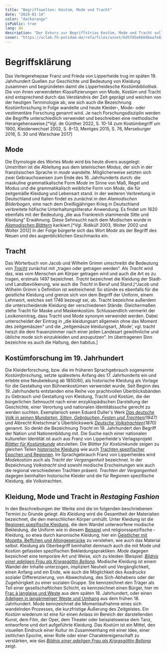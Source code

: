 ```yaml
---
title: "Begriffswelten: Kostüm, Mode und Tracht"
date: "2024-01-14"
color: "darkorange"
isPublic: true
lang: de
description: "Der Exkurs zur Begriffstrias Kostüm, Mode und Tracht soll auf die Verwendung dieser Bezeichnungen im zeitlichen Kontext der Entstehung der Lipperheideschen Kostümbibliothek und der Textilsammlung des Germanische Nationalmuseums Nürnberg, verweisen. Die Terminologien in der wissenschaftlichen Publizistik um 1900 und in der frühen Kleiderforschung ab der Mitte des 19. Jahrhunderts weichen von der heutigen Verwendung ab. Sie erlebten einen elementaren Bedeutungswandel."
cover: "https://uclab.fh-potsdam.de/refa/files/asset/6d5fd5e6604beafe83dfa89131c3f78028407e86.png"
---
```


# Begriffsklärung
Das Verlegerehepaar Franz und Frieda von Lipperheide trug im späten 19. Jahrhundert Quellen zur Geschichte und Bedeutung von Kleidung zusammen und begründeten damit die Lipperheidesche *Kostümbibliothek*. Die von ihnen verwendeten Klassifizierungen von Mode, Kostüm und Tracht sind entsprechend durch das Verständnis der Zeit geprägt und weichen von der heutigen Terminologie ab, wie sich auch die Bezeichnung Kostümforschung in Folge wandelte und heute Kleider-, Mode- oder vestimentäre Forschung genannt wird. Je nach Forschungsdisziplin werden die Begriffe unterschiedlich verwendet und beschreiben eine methodische Herangehensweise.[^Vgl. de Günther 2022, S. 10-14 zum Kostümbegriff um 1900, Kleiderwechsel 2002, S. 8–13, Mentges 2015, S. 76, Merseburger 2016, S. 30 und Warschaw 2017]

## Mode
Die Etymologie des Wortes *Mode* wird bis heute divers ausgelegt: Umstritten ist die Ableitung aus dem lateinischen *Modus*, der sich in der französischen Sprache in *mode* wandelte. Möglicherweise setzten sich zwei Gebrauchsweisen zum Ende des 16. Jahrhunderts durch: die maskuline grammatikalische Form *Mode* im Sinne von Maß, Regel und Modus und die grammatikalisch weibliche Form von *Mode*, die für zeitgemäße Kleidung und Lebensart stand. In der weiteren Verbreitung in Deutschland und Italien findet es zunächst in den *Alamodischen Bilderbogen*, eine nach dem Dreißigjährigen Krieg in Deutschland verbreitete höfische Unterhaltungsliteratur Anwendung. Es findet um 1620 ebenfalls mit der Bedeutung „die aus Frankreich stammende Sitte und Kleidung“ Erwähnung. Diese Sehnsucht nach dem Modischen wurde in *[Alamodischen Blättern](set/48313)* karikiert.[^Vgl. Ridikül! 2003, Wolter 2002 und Wolter 2012] In der Folge bürgerte sich das Wort *Mode* als der Begriff des Neuen und des augenblicklichen Geschmacks ein.

## Tracht
Das Wörterbuch von Jacob und Wilhelm Grimm umschreibt die Bedeutung von *[Tracht](http://www.woerterbuchnetz.de/DWB?lemma=tracht)* zunächst mit „tragen oder getragen werden“. Als *Tracht* wird das, was vom Menschen am Körper getragen wird und auch die Art es zu tragen, erstmals 1497 bezeichnet. *Tracht* bezeichnet die Kleidung der Stadt- und Landbevölkerung, wie auch die *Tracht* in Beruf und Stand.[^Jacob und Wilhelm Grimm`s Definition ist weitreichend: So stünde es ebenfalls für die geistliche Kleidung und grenze sich von dem Begriff der Uniform, einem Lehnwort, welches seit 1746 bezeugt sei, ab. Tracht bezeichne außerdem die unterscheidende Kleidung der verschiedenen Stände. Gleichermaßen stehe Tracht für Maske und Maskenkostüm. Schlussendlich vermerkt der Lexikon­eintrag, dass Tracht und Mode synonym verwendet werden. Dabei unterscheidet der Eintrag in „die kleidungsart allgemein ohne das Moment des zeitgemäszen“ und die „zeitgemäsze kleidungsart, ‚Mode’, vgl. tracht heiszt die dem frauenzimmer nach einer jeden Landesart gewöhnliche und übliche mode sich einzukleiden und anzuputzen“. Im übertragenen Sinn bezeichne es auch die Haltung, den habitus.] 

## Kostümforschung im 19. Jahrhundert
Die Kleiderforschung, bzw. die im früheren Sprachgebrauch sogenannte *Kostümforschung*, setzte spätestens Anfang des 17. Jahrhunderts ein und erlebte eine Neubelebung ab 1850/60, als historische Kleidung als Vorlage für die Gestaltung von Bühnenkostümen verwendet wurde. Seit Beginn des 19. Jahrhunderts entstanden eine Reihe von prachtvollen Überblicksbänden zu Gebrauch und Gestaltung von Kleidung, Tracht und Kostüm, die der bürgerlichen Sehnsucht nach einer enzyklopädischen Darstellung der Geschichte, einer Verortung und nationalen Identitätssuche gerecht zu werden suchten. Exemplarisch seien Eduard Duller's Werk *[Das deutsche Volk in seinen Mundarten, Sitten, Gebräuchen, Festen und Trachten](item/39091)(1847)* und  Albrecht Kretschmar's Überblickswerk *[Deutsche Volkstrachten](item/39091)(1870)* genannt. 
So denkt die Bezeichnung *Tracht* im 19. Jahrhundert den Begriff der Nation und Nationenbildung mit. Die Suche nach einer nationalen kulturellen Identität ist auch aus Franz von Lipperheide's Verlagsprojekt *[Blätter für Kostümkunde](item/17794)* abzuleiten. Die *Blätter für Kostümkunde* zeigen zu gleichen Teilen [historische Kleidung](set/48545) wie auch [Trachten spezifischer Epochen und Regionen](set/48544). Im Sprachgebrauch Franz von Lipperheides wird *Modekostüm* auch als *Tracht der Vergangenheit* bezeichnet. In der Bezeichnung *Volkstracht* sind sowohl modische Erscheinungen wie auch die regional verschiedenen Trachten präsent. *Trachten der Vergangenheit* dagegen beinhalten historische Kleider und die für Regionen spezifische Kleidung, die Volkstrachten.

## Kleidung, Mode und Tracht in *Restaging Fashion*
In den Beschreibungen der Werke sind die im folgenden beschriebenen Termini zu Grunde gelegt: Als *Kleidung* wird die Gesamtheit der Materialien bezeichnet, die den menschlichen Körper umhüllt. Unter Kleidung ist die [Regionen spezifische Kleidung](item/10280), die dem Wandel unterworfene modische Bekleidung, die Uniform wie in diesem [Beispiel](item/633) und religionsspezifische ­Kleidung, so etwa durch kanonische Kleidung, hier ein [Geistlicher mit Mozetta, Beffchen und Allongeperücke](item/343) zu verstehen, wie auch das Material selbst. Kleidung als Oberbegriff beinhaltet demnach auch die mit Mode und Kostüm gefassten spezifischen Bekleidungspraktiken.
*Mode* dagegen bezeichnet eine temporäre Art und Weise, sich zu kleiden (Beispiel: *[Bildnis einer adeligen Frau als Kriegsgöttin Bellona](item/575)*. Modische Kleidung ist einem Wandel der Inhalte unterzogen, impliziert Neuheit und Vergänglichkeit, einen Anfang und ein Ende, wie auch die Möglichkeit des Ausdrucks sozialer Differenzierung, von Abwechslung, des Sich-Abhebens oder der Zugehörigkeit zu einer sozialen Gruppe. Sie kennzeichnet den Träger als Teil einer gesellschaftlichen Schicht, es kennzeichnet einen Bürger, hier im [Frac à langlaise und Weste](item/176) aus dem späten 18. Jahrhundert, oder einen [Adeligen in langärmeliger Weste und Umhang](item/477) aus dem frühen 18. Jahrhundert. Mode kennzeichnet die Momentaufnahme eines sich wandelnden Prozesses, die kurzfristige Äußerung des Zeitgeistes. 
Ein *Kostüm* wiederum ist eine für einen Anlass im Bereich der darstellenden Kunst, dem Film, der Oper, dem Theater oder beispielsweise dem Tanz, entworfene und dort aufgeführte Kleidung. Das Kostüm ist ein Mittel, den visuellen Eindruck einer Kultur im Zusammenhang mit einer Idee, einer zeitlichen Epoche, einer Rolle oder einer Charaktereigenschaft zu verstärken, wie das *[Bildnis einer adeligen Frau als Kriegsgöttin Bellona](item/575)* zeigt.
